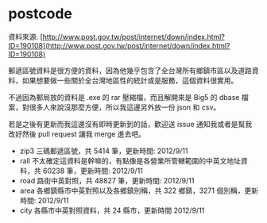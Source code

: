 postcode
========

資料來源: [http://www.post.gov.tw/post/internet/down/index.html?ID=190108](http://www.post.gov.tw/post/internet/down/index.html?ID=190108)

郵遞區號資料是很方便的資料，因為他幾乎包含了全台灣所有鄉鎮市區以及道路資料，如果想要做一些關於全台灣地區性的統計或是服務，這個資料很實用。

不過因為郵局放的資料是 .exe 的 rar 壓縮檔，而且解開來是 Big5 的 dbase 檔案，對很多人來說沒那麼方便，所以我這邊另外放一份 json 和 csv。

若是之後有更新而我這邊沒有即時更新到的話，歡迎送 issue 通知我或者是幫我改好然後 pull request 讓我 merge 進去吧。

- zip3 三碼郵遞區號，共 5414 筆，更新時間: 2012/9/11
- rall 不太確定這資料是幹嘛的，有點像是各營業所管轄範圍的中英文地址資料，共 60238 筆，更新時間: 2012/9/11
- road 路街中英對照，共 48827 筆，更新時間: 2012/9/11
- area 各鄉鎮縣市中英對照以及各鄉鎮別稱，共 322 鄉鎮，3271 個別稱，更新時間: 2012/9/11
- city 各縣市中英對照資料，共 24 縣市，更新時間 2012/9/11
